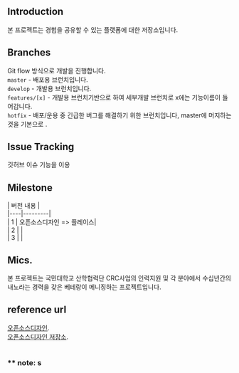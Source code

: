 ## Introduction
본 프로젝트는 경험을 공유할 수 있는 플랫폼에 대한 저장소입니다.

## Branches
Git flow 방식으로 개발을 진행합니다.<br/>
`master` - 배포용 브런치입니다.<br/>
`develop` - 개발용 브런치입니다. <br/>
`features/[x]` - 개발용 브런치기반으로 하여 세부개발 브런치로 x에는 기능이름이 들어갑니다. <br/>
`hotfix` - 배포/운용 중 긴급한 버그를 해결하기 위한 브런치입니다, master에 머지하는 것을 기본으로 .<br/> 

## Issue Tracking
깃허브 이슈 기능을 이용

## Milestone
| 버전  내용     |<br/>
|----|---------|<br/>
| 1  | 오픈소스디자인 => 플레이스|<br/>
| 2  |  |<br/>
| 3  |  |<br/>

## Mics.
본 프로젝트는 국민대학교 산학협력단 CRC사업의 인력지원 및 각 분야에서 수십년간의 내노라는 경력을 갖은 베테랑이 메니징하는 프로젝트입니다.

## reference url
[오픈소스디자인](https://opensrcdesign.com).<br/>
[오픈소스디자인 저장소](https://github.com/kmu-crc/osd_front).

#
##
### ** note: s
